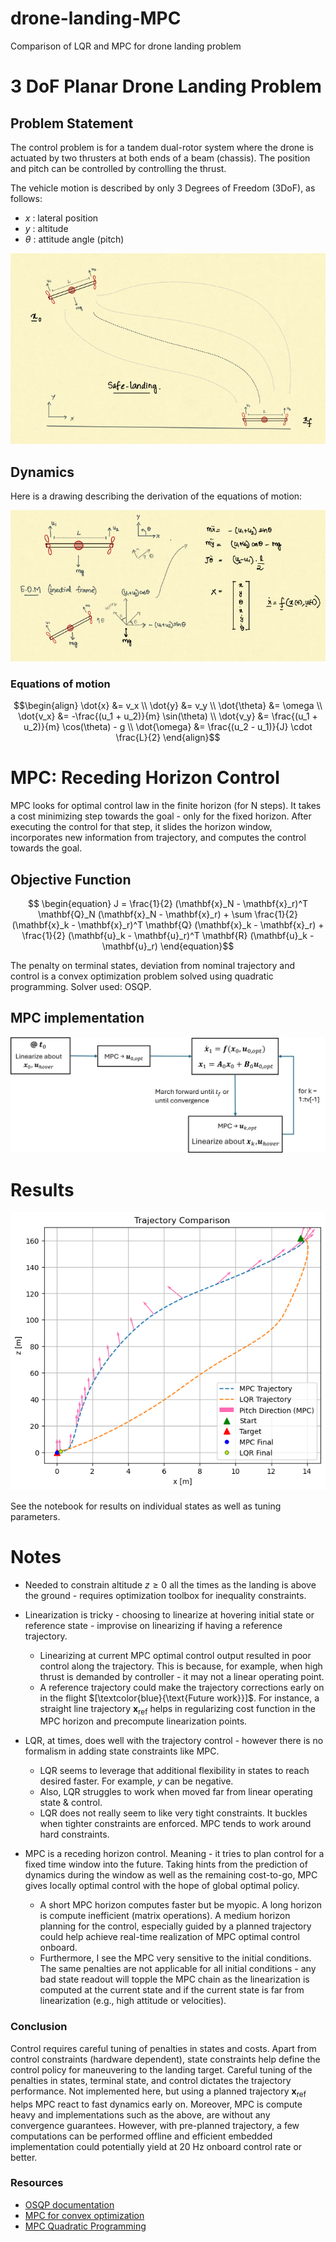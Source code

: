 # drone-landing-MPC
Comparison of LQR and MPC for drone landing problem

# 3 DoF Planar Drone Landing Problem

## Problem Statement

The control problem is for a tandem dual-rotor system where the drone is actuated by two thrusters at both ends of a beam (chassis). The position and pitch can be controlled by controlling the thrust. 

The vehicle motion is described by only 3 Degrees of Freedom (3DoF), as follows:
-  $x$ : lateral position
-  $y$ : altitude
-  $\theta$ : attitude angle (pitch)
  
![problem.png](figures/problem_illustration.png)

## Dynamics
Here is a drawing describing the derivation of the equations of motion: 

![dynamics.png](figures/dynamics.png)


### Equations of motion
$$\begin{align} 
\dot{x} &= v_x  \\ 
\dot{y} &= v_y \\
\dot{\theta} &= \omega \\
\dot{v_x} &= -\frac{(u_1 + u_2)}{m} \sin(\theta) \\
\dot{v_y} &= \frac{(u_1 + u_2)}{m} \cos(\theta) - g \\
\dot{\omega} &= \frac{(u_2 - u_1)}{J} \cdot \frac{L}{2}
\end{align}$$


# MPC: Receding Horizon Control

MPC looks for optimal control law in the finite horizon (for N steps). It takes a cost minimizing step towards the goal - only for the fixed horizon. After executing the control for that step, it slides the horizon window, incorporates new information from trajectory, and computes the control towards the goal. 

## Objective Function
$$ \begin{equation} J = \frac{1}{2} (\mathbf{x}_N - \mathbf{x}_r)^T \mathbf{Q}_N (\mathbf{x}_N - \mathbf{x}_r) + \sum \frac{1}{2}(\mathbf{x}_k - \mathbf{x}_r)^T \mathbf{Q} (\mathbf{x}_k - \mathbf{x}_r) + \frac{1}{2} (\mathbf{u}_k - \mathbf{u}_r)^T \mathbf{R} (\mathbf{u}_k - \mathbf{u}_r) 
\end{equation}$$ 
 

The penalty on terminal states, deviation from nominal trajectory and control is a convex optimization problem solved using quadratic programming. Solver used: OSQP. 

## MPC implementation
![MPC_overview.png](figures/MPC_overview.jpg)


# Results 

![controller_responses.png](figures/controller_responses.png)

See the notebook for results on individual states as well as tuning parameters.


# Notes

- Needed to constrain altitude $z \geq 0$ all the times as the landing is above the ground - requires optimization toolbox for inequality constraints.
- Linearization is tricky - choosing to linearize at hovering initial state or reference state - improvise on linearizing if having a reference trajectory.
    - Linearizing at current MPC optimal control output resulted in poor control along the trajectory. This is because, for example, when high thrust is demanded by controller - it may not a linear operating point.
    - A reference trajectory could make the trajectory corrections early on in the flight $[\textcolor{blue}{\text{Future work}}]$. For instance, a straight line trajectory $\mathbf{x}_\text{ref}$ helps in regularizing cost function in the MPC horizon and precompute linearization points. 

- LQR, at times, does well with the trajectory control - however there is no formalism in adding state constraints like MPC.
    - LQR seems to leverage that additional flexibility in states to reach desired faster. For example, $y$ can be negative.
    - Also, LQR struggles to work when moved far from linear operating state & control.
    - LQR does not really seem to like very tight constraints. It buckles when tighter constraints are enforced. MPC tends to work around hard constraints. 
- MPC is a receding horizon control. Meaning - it tries to plan control for a fixed time window into the future. Taking hints from the prediction of dynamics during the window as well as the remaining cost-to-go, MPC gives locally optimal control with the hope of global optimal policy.
    - A short MPC horizon computes faster but be myopic. A long horizon is compute inefficient (matrix operations). A medium horizon planning for the control, especially guided by a planned trajectory could help achieve real-time realization of MPC optimal control onboard.
    - Furthermore, I see the MPC very sensitive to the initial conditions. The same penalties are not applicable for all initial conditions - any bad state readout will topple the MPC chain as the linearization is computed at the current state and if the current state is far from linearization (e.g., high attitude or velocities). 

### Conclusion
Control requires careful tuning of penalties in states and costs. Apart from control constraints (hardware dependent), state constraints help define the control policy for maneuvering to the landing target. Careful tuning of the penalties in states, terminal state, and control dictates the trajectory performance. Not implemented here, but using a planned trajectory $\mathbf{x}_\text{ref}$ helps MPC react to fast dynamics early on. Moreover, MPC is compute heavy and implementations such as the above, are without any convergence guarantees. However, with pre-planned trajectory, a few computations can be performed offline and efficient embedded implementation could potentially yield at $20$ Hz onboard control rate or better. 

### Resources
- [OSQP documentation](https://pypi.org/project/osqp/)
- [MPC for convex optimization](https://www.youtube.com/watch?v=7aomMyPHKwI&t=3710s&ab_channel=CMURoboticExplorationLab)
- [MPC Quadratic Programming](https://www.youtube.com/watch?v=mVCjzMtj7yE&ab_channel=xLABforSafeAutonomousSystems)

